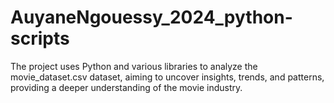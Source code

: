 # AuyaneNgouessy_2024_python-scripts
The project uses Python and various libraries to analyze the movie_dataset.csv dataset, aiming to uncover insights, trends, and patterns, providing a deeper understanding of the movie industry.

